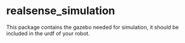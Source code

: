 # realsense_simulation

This package contains the gazebo needed for simulation, it should be included in the urdf of your robot.